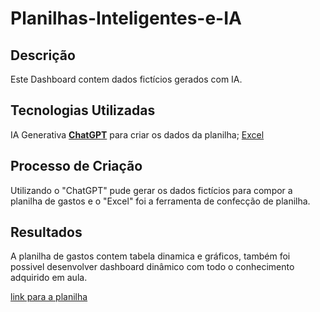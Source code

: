 # Planilhas-Inteligentes-e-IA

## Descrição
Este Dashboard contem dados fictícios gerados com IA.  

## Tecnologias Utilizadas
IA Generativa **[ChatGPT](https://chat.openai.com)** para criar os dados da planilha;
[Excel](https://www.microsoft.com/en/microsoft-365/excel)

## Processo de Criação
Utilizando o "ChatGPT" pude gerar os dados fictícios para compor a planilha de gastos e o "Excel" foi a ferramenta de confecção de planilha. 

## Resultados
A planilha de gastos contem tabela dinamica e gráficos, também foi possivel desenvolver dashboard dinâmico com todo o conhecimento adquirido em aula.

[link para a planilha](https://github.com/lisebarb/lisebarb/blob/main/planilha_anelise.xlsx)
